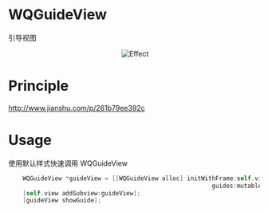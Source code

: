# WQGuideView
引导视图<br/>

<p align="center" >
  <img src="https://github.com/AppleDP/WQGuideView/blob/master/WQGuideView/Gif/GuideView1.gif" alt="Effect" title="Effect">
</p>

# Principle
http://www.jianshu.com/p/261b79ee392c

# Usage<br/>
使用默认样式快速调用 WQGuideView
```objective-c
    WQGuideView *guideView = [[WQGuideView alloc] initWithFrame:self.view.bounds
                                                         guides:mutableGuides];
    [self.view addSubview:guideView];
    [guideView showGuide];
```


